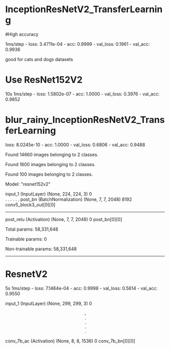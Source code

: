 # InceptionResNetV2_TransferLearning


#High accuracy

 1ms/step - loss: 3.4711e-04 - acc: 0.9999 - val_loss: 0.1961 - val_acc: 0.9936
 
 good for cats and dogs datasets





# Use ResNet152V2
10s 1ms/step - loss: 1.5802e-07 - acc: 1.0000 - val_loss: 0.3976 - val_acc: 0.9852

# blur_rainy_InceptionResNetV2_TransferLearning

 loss: 8.0245e-10 - acc: 1.0000 - val_loss: 0.6806 - val_acc: 0.9488
 
 
 Found 14660 images belonging to 2 classes.
 
 Found 1600 images belonging to 2 classes.
 
 Found 100 images belonging to 2 classes.

 Model: "resnet152v2"



 input_1 (InputLayer)            (None, 224, 224, 3)  0  
                                        .
                                        .
                                        .
                                        .
                                        .
                                        .
 post_bn (BatchNormalization)    (None, 7, 7, 2048)   8192        conv5_block3_out[0][0]           
 __________________________________________________________________________________________________
 post_relu (Activation)          (None, 7, 7, 2048)   0           post_bn[0][0]                    



 Total params: 58,331,648
 
 
 Trainable params: 0
 
 Non-trainable params: 58,331,648
 
 
 __________________________________________________________________________________________________


# ResnetV2

5s 1ms/step - loss: 7.1464e-04 - acc: 0.9998 - val_loss: 0.5614 - val_acc: 0.9550




input_1 (InputLayer)            (None, 299, 299, 3)  0                                      

                                       。
                                       .
                                       .
                                       .
                                       .
                                       

conv_7b_ac (Activation)         (None, 8, 8, 1536)   0           conv_7b_bn[0][0]                 





